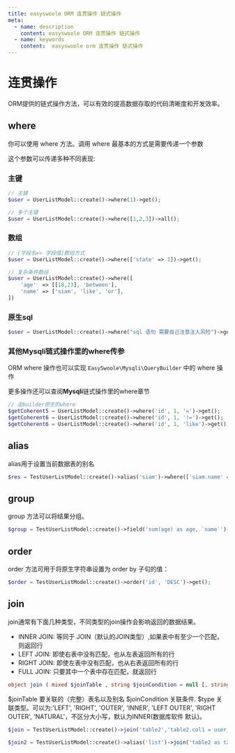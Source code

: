 ```yaml
---
title: easyswoole ORM 连贯操作 链式操作
meta:
  - name: description
    content: easyswoole ORM 连贯操作 链式操作
  - name: keywords
    content:  easyswoole orm 连贯操作 链式操作
---
```


# 连贯操作

ORM提供的链式操作方法，可以有效的提高数据存取的代码清晰度和开发效率。

## where

你可以使用 where 方法。调用 where 最基本的方式是需要传递一个参数

这个参数可以传递多种不同表现:

### 主键

```php
// 主键
$user = UserListModel::create()->where(1)->get();

// 多个主键
$user = UserListModel::create()->where([1,2,3])->all();
```

### 数组

```php
// [字段名=> 字段值]数组方式
$user = UserListModel::create()->where(['state' => 1])->get();

// 复杂条件数组
$user = UserListModel::create()->where([
    'age'  => [[18,23], 'between'],
    'name' => ['siam', 'like', 'or'],
])
```

### 原生sql

```php
$user = UserListModel::create()->where("sql 语句 需要自己注意注入风险")->get();
```

### 其他**Mysqli**链式操作里的where传参

ORM where 操作也可以实现 `EasySwoole\Mysqli\QueryBuilder` 中的 where 操作

更多操作还可以查阅**Mysqli**链式操作里的where章节

```php
// 走builder原生的where
$getCoherent5 = UserListModel::create()->where('id', 1, '=')->get();
$getCoherent6 = UserListModel::create()->where('id', 1, '!=')->get();
$getCoherent6 = UserListModel::create()->where('id', 1, 'like')->get();
```

## alias

alias用于设置当前数据表的别名

```php
$res = TestUserListModel::create()->alias('siam')->where(['siam.name' => 'test'])->all();
```

## group

group 方法可以将结果分组。

```php
$group = TestUserListModel::create()->field('sum(age) as age, `name`')->group('name')->all(null);
```

## order

order 方法可用于将原生字符串设置为 order by 子句的值：

```php
$order = TestUserListModel::create()->order('id', 'DESC')->get();
```

## join

join通常有下面几种类型，不同类型的join操作会影响返回的数据结果。

- INNER JOIN: 等同于 JOIN（默认的JOIN类型）,如果表中有至少一个匹配，则返回行
- LEFT JOIN: 即使右表中没有匹配，也从左表返回所有的行
- RIGHT JOIN: 即使左表中没有匹配，也从右表返回所有的行
- FULL JOIN: 只要其中一个表中存在匹配，就返回行

```php
object join ( mixed $joinTable , string $joinCondition = null [, string $type = 'INNER'] )
```

$joinTable 要关联的（完整）表名以及别名
$joinCondition 关联条件.
$type 关联类型。可以为:'LEFT', 'RIGHT', 'OUTER', 'INNER', 'LEFT OUTER', 'RIGHT OUTER', 'NATURAL'，不区分大小写，默认为INNER(数据库软件 默认)。

```php
$join = TestUserListModel::create()->join('table2','table2.col1 = user_list.col2')->get();

$join2 = TestUserListModel::create()->alias('list')->join('table2 as t2','t2.col1 = list.col2')->get();
```
